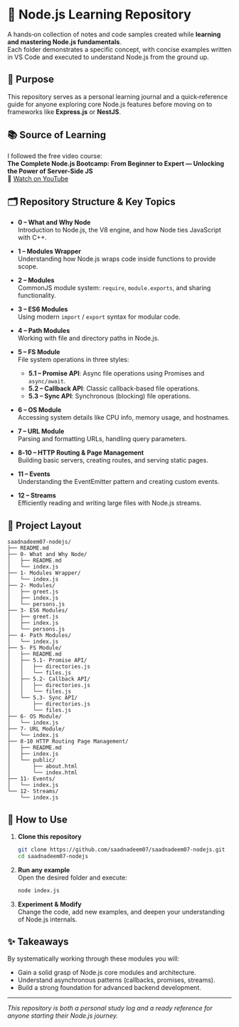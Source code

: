 # 🌟 Node.js Learning Repository

A hands‑on collection of notes and code samples created while **learning and mastering Node.js fundamentals**.  
Each folder demonstrates a specific concept, with concise examples written in VS Code and executed to understand Node.js from the ground up.

## 🎯 Purpose
This repository serves as a personal learning journal and a quick‑reference guide for anyone exploring core Node.js features before moving on to frameworks like **Express.js** or **NestJS**.

## 📚 Source of Learning
I followed the free video course:  
**The Complete Node.js Bootcamp: From Beginner to Expert — Unlocking the Power of Server-Side JS**  
🔗 [Watch on YouTube](https://www.youtube.com/watch?v=EsUL2bfKKLc&list=PLSDeUiTMfxW5vCie_cwsV6UPcZijHce8j&index=1&t=3226s)

## 🗂️ Repository Structure & Key Topics

- **0 – What and Why Node**  
  Introduction to Node.js, the V8 engine, and how Node ties JavaScript with C++.

- **1 – Modules Wrapper**  
  Understanding how Node.js wraps code inside functions to provide scope.

- **2 – Modules**  
  CommonJS module system: `require`, `module.exports`, and sharing functionality.

- **3 – ES6 Modules**  
  Using modern `import` / `export` syntax for modular code.

- **4 – Path Modules**  
  Working with file and directory paths in Node.js.

- **5 – FS Module**  
  File system operations in three styles:  
  - **5.1 – Promise API**: Async file operations using Promises and `async/await`.  
  - **5.2 – Callback API**: Classic callback‑based file operations.  
  - **5.3 – Sync API**: Synchronous (blocking) file operations.

- **6 – OS Module**  
  Accessing system details like CPU info, memory usage, and hostnames.

- **7 – URL Module**  
  Parsing and formatting URLs, handling query parameters.

- **8‑10 – HTTP Routing & Page Management**  
  Building basic servers, creating routes, and serving static pages.

- **11 – Events**  
  Understanding the EventEmitter pattern and creating custom events.

- **12 – Streams**  
  Efficiently reading and writing large files with Node.js streams.

## 📂 Project Layout
```
saadnadeem07-nodejs/
├── README.md
├── 0- What and Why Node/
│   ├── README.md
│   └── index.js
├── 1- Modules Wrapper/
│   └── index.js
├── 2- Modules/
│   ├── greet.js
│   ├── index.js
│   └── persons.js
├── 3- ES6 Modules/
│   ├── greet.js
│   ├── index.js
│   └── persons.js
├── 4- Path Modules/
│   └── index.js
├── 5- FS Module/
│   ├── README.md
│   ├── 5.1- Promise API/
│   │   ├── directories.js
│   │   └── files.js
│   ├── 5.2- Callback API/
│   │   ├── directories.js
│   │   └── files.js
│   └── 5.3- Sync API/
│       ├── directories.js
│       └── files.js
├── 6- OS Module/
│   └── index.js
├── 7- URL Module/
│   └── index.js
├── 8-10 HTTP Routing Page Management/
│   ├── README.md
│   ├── index.js
│   └── public/
│       ├── about.html
│       └── index.html
├── 11- Events/
│   └── index.js
└── 12- Streams/
    └── index.js
```

## 🚀 How to Use
1. **Clone this repository**  
   ```bash
   git clone https://github.com/saadnadeem07/saadnadeem07-nodejs.git
   cd saadnadeem07-nodejs
   ```

2. **Run any example**  
   Open the desired folder and execute:
   ```bash
   node index.js
   ```

3. **Experiment & Modify**  
   Change the code, add new examples, and deepen your understanding of Node.js internals.

## ✨ Takeaways
By systematically working through these modules you will:
- Gain a solid grasp of Node.js core modules and architecture.  
- Understand asynchronous patterns (callbacks, promises, streams).  
- Build a strong foundation for advanced backend development.

---
*This repository is both a personal study log and a ready reference for anyone starting their Node.js journey.*
